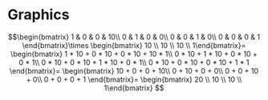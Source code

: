 # Graphics

$$\begin{bmatrix}
1 & 0 & 0 & 10\\
0 & 1 & 0 & 0\\
0 & 0 & 1 & 0\\
0 & 0 & 0 & 1
\end{bmatrix}\times
\begin{bmatrix}
10 \\
10 \\
10 \\
1\end{bmatrix}=
\begin{bmatrix}
1 * 10 + 0 * 10 + 0 * 10 + 10 * 1\\
0 * 10 + 1 * 10 + 0 * 10 + 0 * 1\\
0 * 10 + 0 * 10 + 1 * 10 + 0 * 1\\
0 * 10 + 0 * 10 + 0 * 10 + 1 * 1
\end{bmatrix}=
\begin{bmatrix}
10 + 0 + 0 + 10\\
0 + 10 + 0 + 0\\
0 + 0 + 10 + 0\\
0 + 0 + 0 + 1
\end{bmatrix}=
\begin{bmatrix}
20 \\
10 \\
10 \\
1\end{bmatrix}
$$
